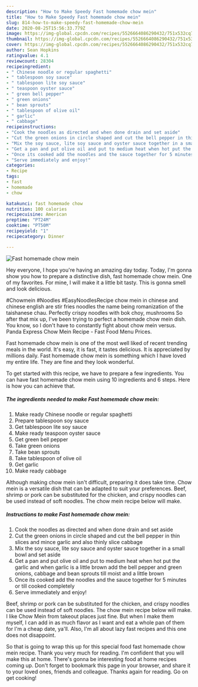 ```yaml
---
description: "How to Make Speedy Fast homemade chow mein"
title: "How to Make Speedy Fast homemade chow mein"
slug: 814-how-to-make-speedy-fast-homemade-chow-mein
date: 2020-08-25T15:56:33.779Z
image: https://img-global.cpcdn.com/recipes/5526664086290432/751x532cq70/fast-homemade-chow-mein-recipe-main-photo.jpg
thumbnail: https://img-global.cpcdn.com/recipes/5526664086290432/751x532cq70/fast-homemade-chow-mein-recipe-main-photo.jpg
cover: https://img-global.cpcdn.com/recipes/5526664086290432/751x532cq70/fast-homemade-chow-mein-recipe-main-photo.jpg
author: Sean Hopkins
ratingvalue: 4.1
reviewcount: 28304
recipeingredient:
- " Chinese noodle or regular spaghetti"
- " tablespoon soy sauce"
- " tablespoon lite soy sauce"
- " teaspoon oyster sauce"
- " green bell pepper"
- " green onions"
- " bean sprouts"
- " tablespoon of olive oil"
- " garlic"
- " cabbage"
recipeinstructions:
- "Cook the noodles as directed and when done drain and set aside"
- "Cut the green onions in circle shaped and cut the bell pepper in thin slices and mince garlic and also thinly slice cabbage"
- "Mix the soy sauce, lite soy sauce and oyster sauce together in a small bowl and set aside"
- "Get a pan and put olive oil and put to medium heat when hot put the garlic and when garlic is a little brown add the bell pepper and green onions, cabbage and bean sprouts till moist and a little brown"
- "Once its cooked add the noodles and the sauce together for 5 minutes or till cooked completely"
- "Serve immediately and enjoy!"
categories:
- Recipe
tags:
- fast
- homemade
- chow

katakunci: fast homemade chow 
nutrition: 100 calories
recipecuisine: American
preptime: "PT24M"
cooktime: "PT50M"
recipeyield: "1"
recipecategory: Dinner

---
```



![Fast homemade chow mein](https://img-global.cpcdn.com/recipes/5526664086290432/751x532cq70/fast-homemade-chow-mein-recipe-main-photo.jpg)

Hey everyone, I hope you're having an amazing day today. Today, I'm gonna show you how to prepare a distinctive dish, fast homemade chow mein. One of my favorites. For mine, I will make it a little bit tasty. This is gonna smell and look delicious.

#Chowmein #Noodles #EasyNoodlesRecipe chow mein in chinese and chinese english are stir fries noodles the name being romanization of the taishanese chau. Perfectly crispy noodles with bok choy, mushrooms So after that mix up, I&#39;ve been trying to perfect a homemade chow mein dish. You know, so I don&#39;t have to constantly fight about chow mein versus. Panda Express Chow Mein Recipe - Fast Food Menu Prices.

Fast homemade chow mein is one of the most well liked of recent trending meals in the world. It's easy, it is fast, it tastes delicious. It is appreciated by millions daily. Fast homemade chow mein is something which I have loved my entire life. They are fine and they look wonderful.


To get started with this recipe, we have to prepare a few ingredients. You can have fast homemade chow mein using 10 ingredients and 6 steps. Here is how you can achieve that.

<!--inarticleads1-->

##### The ingredients needed to make Fast homemade chow mein:

1. Make ready  Chinese noodle or regular spaghetti
1. Prepare  tablespoon soy sauce
1. Get  tablespoon lite soy sauce
1. Make ready  teaspoon oyster sauce
1. Get  green bell pepper
1. Take  green onions
1. Take  bean sprouts
1. Take  tablespoon of olive oil
1. Get  garlic
1. Make ready  cabbage


Although making chow mein isn&#39;t difficult, preparing it does take time. Chow mein is a versatile dish that can be adapted to suit your preferences. Beef, shrimp or pork can be substituted for the chicken, and crispy noodles can be used instead of soft noodles. The chow mein recipe below will make. 

<!--inarticleads2-->

##### Instructions to make Fast homemade chow mein:

1. Cook the noodles as directed and when done drain and set aside
1. Cut the green onions in circle shaped and cut the bell pepper in thin slices and mince garlic and also thinly slice cabbage
1. Mix the soy sauce, lite soy sauce and oyster sauce together in a small bowl and set aside
1. Get a pan and put olive oil and put to medium heat when hot put the garlic and when garlic is a little brown add the bell pepper and green onions, cabbage and bean sprouts till moist and a little brown
1. Once its cooked add the noodles and the sauce together for 5 minutes or till cooked completely
1. Serve immediately and enjoy!


Beef, shrimp or pork can be substituted for the chicken, and crispy noodles can be used instead of soft noodles. The chow mein recipe below will make. I like Chow Mein from takeout places just fine. But when I make them myself, I can add in as much flavor as I want and eat a whole pan of them for I&#39;m a cheap date, ya&#39;ll. Also, I&#39;m all about lazy fast recipes and this one does not disappoint. 

So that is going to wrap this up for this special food fast homemade chow mein recipe. Thank you very much for reading. I'm confident that you will make this at home. There's gonna be interesting food at home recipes coming up. Don't forget to bookmark this page in your browser, and share it to your loved ones, friends and colleague. Thanks again for reading. Go on get cooking!
